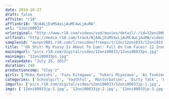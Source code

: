 ```yaml
---
date: 2018-10-27
draft: false
affsite: "r18"
afflinkr18: "NjA4LjEuMS4xLjAuMC4wLjAuMA"
url: "12oni00033"
urloriginal: "http://www.r18.com/videos/vod/movies/detail/-/id=12oni00033"
urlfinal: "http://media.r18.com/track/NjA4LjEuMS4xLjAuMC4wLjAuMA/videos/vod/movies/detail/-/id=12oni00033"
samplevid: "awspv3001.r18.com/litevideo/freepv/1/12o/12oni033/12oni033_dmb_w.mp4"
title: "'Oh Shit! My Pussy Is About To Cum!' Full On Cum Faces! 12 Innocent And Pure Schoolgirl Babes Are Getting Excited With Seriously Sexy Selfies! I Want You To See How Sexy I Can Get... Finger Banging Dripping Wet Pussy Masturbation Video Posting 4 Hours"
mainimgurl: "pics.r18.com/digital/video/12oni00033/12oni00033ps.jpg"
mainimgs: "12oni00033ps.jpg"
releasedate: "July 25, 2017"
duration: 240
productioncomp: "Glay'z"
girls: ['Mika Konishi', 'Yuzu Kitagawa', 'Yukari Miyazawa', 'Ai Tsukimoto', 'Azuki', 'Nao Koike', 'Miyu Amano', 'Hinako Mizukawa', 'Remi Hosisaki', 'Moe Hazuki']
categories: ['Schoolgirl', 'Youthful', 'Masturbation', 'Dirty Talk', 'Fingering', 'Homemade', 'Over 4 Hours', 'Hi-Def']
imgurls: ['pics.r18.com/digital/video/12oni00033/12oni00033jp-1.jpg', 'pics.r18.com/digital/video/12oni00033/12oni00033jp-2.jpg', 'pics.r18.com/digital/video/12oni00033/12oni00033jp-3.jpg', 'pics.r18.com/digital/video/12oni00033/12oni00033jp-4.jpg', 'pics.r18.com/digital/video/12oni00033/12oni00033jp-5.jpg', 'pics.r18.com/digital/video/12oni00033/12oni00033jp-6.jpg', 'pics.r18.com/digital/video/12oni00033/12oni00033jp-7.jpg', 'pics.r18.com/digital/video/12oni00033/12oni00033jp-8.jpg', 'pics.r18.com/digital/video/12oni00033/12oni00033jp-9.jpg', 'pics.r18.com/digital/video/12oni00033/12oni00033jp-10.jpg', 'pics.r18.com/digital/video/12oni00033/12oni00033jp-11.jpg', 'pics.r18.com/digital/video/12oni00033/12oni00033jp-12.jpg', 'pics.r18.com/digital/video/12oni00033/12oni00033jp-13.jpg', 'pics.r18.com/digital/video/12oni00033/12oni00033jp-14.jpg', 'pics.r18.com/digital/video/12oni00033/12oni00033jp-15.jpg', 'pics.r18.com/digital/video/12oni00033/12oni00033jp-16.jpg', 'pics.r18.com/digital/video/12oni00033/12oni00033jp-17.jpg', 'pics.r18.com/digital/video/12oni00033/12oni00033jp-18.jpg', 'pics.r18.com/digital/video/12oni00033/12oni00033jp-19.jpg', 'pics.r18.com/digital/video/12oni00033/12oni00033jp-20.jpg']
imgs: ['12oni00033jp-1.jpg', '12oni00033jp-2.jpg', '12oni00033jp-3.jpg', '12oni00033jp-4.jpg', '12oni00033jp-5.jpg', '12oni00033jp-6.jpg', '12oni00033jp-7.jpg', '12oni00033jp-8.jpg', '12oni00033jp-9.jpg', '12oni00033jp-10.jpg', '12oni00033jp-11.jpg', '12oni00033jp-12.jpg', '12oni00033jp-13.jpg', '12oni00033jp-14.jpg', '12oni00033jp-15.jpg', '12oni00033jp-16.jpg', '12oni00033jp-17.jpg', '12oni00033jp-18.jpg', '12oni00033jp-19.jpg', '12oni00033jp-20.jpg']
---
```

